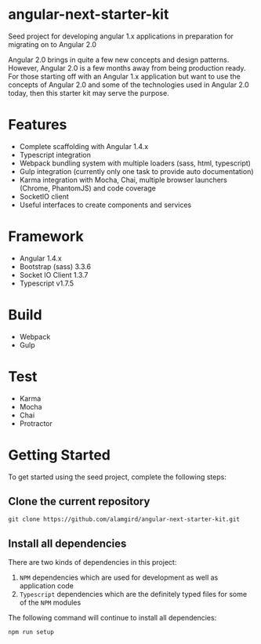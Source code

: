 # angular-next-starter-kit
Seed project for developing angular 1.x applications in preparation for migrating on to Angular 2.0

Angular 2.0 brings in quite a few new concepts and design patterns. However, Angular 2.0 is a few months away from being production ready. For those starting off with an Angular 1.x application but want to use the concepts of Angular 2.0 and some of the technologies used in Angular 2.0 today, then this starter kit may serve the purpose.

# Features

* Complete scaffolding with Angular 1.4.x
* Typescript integration
* Webpack bundling system with multiple loaders (sass, html, typescript)
* Gulp integration (currently only one task to provide auto documentation)
* Karma integration with Mocha, Chai, multiple browser launchers (Chrome, PhantomJS) and code coverage
* SocketIO client
* Useful interfaces to create components and services

# Framework

* Angular 1.4.x
* Bootstrap (sass) 3.3.6
* Socket IO Client 1.3.7
* Typescript v1.7.5

# Build

* Webpack
* Gulp

# Test

* Karma
* Mocha
* Chai
* Protractor

# Getting Started 

To get started using the seed project, complete the following steps:

## Clone the current repository

```
git clone https://github.com/alamgird/angular-next-starter-kit.git
```

## Install all dependencies

There are two kinds of dependencies in this project:

1. `NPM` dependencies which are used for development as well as application code
2. `Typescript` dependencies which are the definitely typed files for some of the `NPM` modules

The following command will continue to install all dependencies:

```
npm run setup
```
